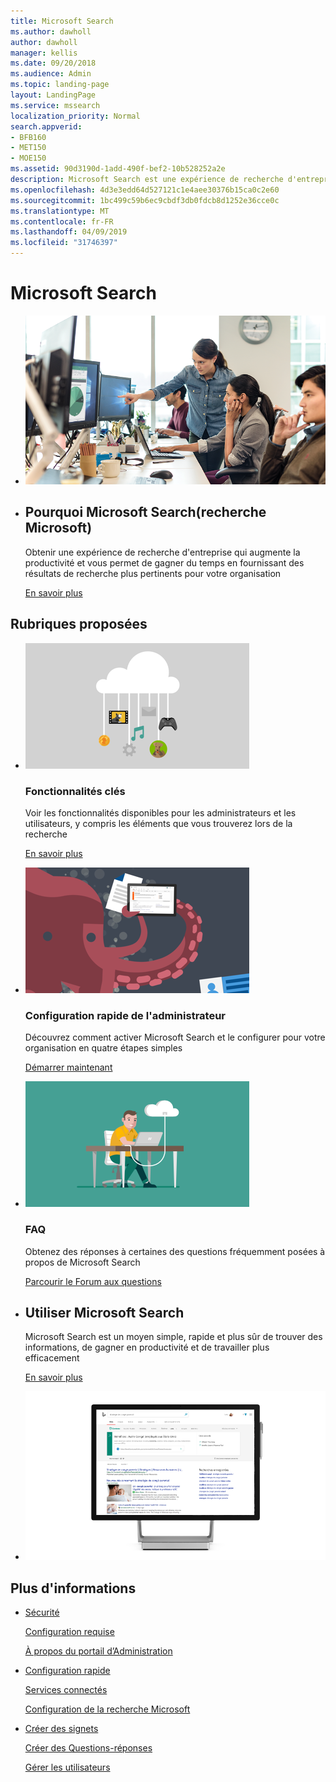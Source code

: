 ```yaml
---
title: Microsoft Search
ms.author: dawholl
author: dawholl
manager: kellis
ms.date: 09/20/2018
ms.audience: Admin
ms.topic: landing-page
layout: LandingPage
ms.service: mssearch
localization_priority: Normal
search.appverid:
- BFB160
- MET150
- MOE150
ms.assetid: 90d3190d-1add-490f-bef2-10b528252a2e
description: Microsoft Search est une expérience de recherche d'entreprise qui augmente la productivité et vous permet de gagner du temps en fournissant des résultats de recherche plus pertinents pour votre organisation.
ms.openlocfilehash: 4d3e3edd64d527121c1e4aee30376b15ca0c2e60
ms.sourcegitcommit: 1bc499c59b6ec9cbdf3db0fdcb8d1252e36cce0c
ms.translationtype: MT
ms.contentlocale: fr-FR
ms.lasthandoff: 04/09/2019
ms.locfileid: "31746397"
---
```

# <a name="microsoft-search"></a>Microsoft Search

<ul class="panelContent cardsW cols cols2">
    <li>
        <div class="cardSize">
            <div class="cardPadding">
                <div class="card">
                    <div class="cardImageOuter">
                        <div class="cardImage">
                            <img src="media/a40fcb56-f0f9-4924-ae36-eb0a370665e3.png" alt="People in an office, one pointing at something on a screen." />
                        </div>
                    </div>
                    <div class="cardText">
                    </div>
                </div>
            </div>
        </div>
    </li>
    <li>
        <div class="cardSize">
            <div class="cardPadding">
                <div class="card">
                    <div class="cardText">
                        <h2>Pourquoi Microsoft Search(recherche Microsoft)</h2>
                        <p>Obtenir une expérience de recherche d'entreprise qui augmente la productivité et vous permet de gagner du temps en fournissant des résultats de recherche plus pertinents pour votre organisation</p>
                        <p><a href="why-microsoft-search.md">En savoir plus</a></p>
                    </div>
                </div>
            </div>
        </div>
    </li>
</ul>

<h2>Rubriques proposées</h2>

<ul class="panelContent cardsW">
    <li>
        <div class="cardSize">
            <div class="cardPadding">
                <div class="card">
                    <div class="cardImageOuter">
                        <div class="cardImage">
                            <img src="media/651172f9-f9b6-4fbe-89f3-8adf6450cd7f.png" alt="Features included in Microsoft Search" />
                        </div>
                    </div>
                    <div class="cardText">
                        <h3>Fonctionnalités clés</h3>
                        <p>Voir les fonctionnalités disponibles pour les administrateurs et les utilisateurs, y compris les éléments que vous trouverez lors de la recherche</p>
                        <p><a href="features.md">En savoir plus</a></p>
                    </div>
                </div>
            </div>
        </div>
    </li>
    <li>
        <div class="cardSize">
            <div class="cardPadding">
                <div class="card">
                    <div class="cardImageOuter">
                        <div class="cardImage">
                            <img src="media/60a078b4-166d-42f4-a3b9-91c04c9001f0.png" alt="Quick for admins to set up and configure" />
                        </div>
                    </div>
                    <div class="cardText">
                        <h3>Configuration rapide de l'administrateur</h3>
                        <p>Découvrez comment activer Microsoft Search et le configurer pour votre organisation en quatre étapes simples</p>
                        <p><a href="quick-set-up.md">Démarrer maintenant</a></p>
                    </div>
                </div>
            </div>
        </div>
    </li>
    <li>
        <div class="cardSize">
            <div class="cardPadding">
                <div class="card">
                    <div class="cardImageOuter">
                        <div class="cardImage">
                            <img src="media/d696a83a-6322-477a-befd-4ad102b8204d.png" alt="Frequently asked questions about Microsoft Search" />
                        </div>
                    </div>
                    <div class="cardText">
                        <h3>FAQ</h3>
                        <p>Obtenez des réponses à certaines des questions fréquemment posées à propos de Microsoft Search</p>
                        <p><a href="faqs.md">Parcourir le Forum aux questions</a></p>
                    </div>
                </div>
            </div>
        </div>
    </li>
</ul>

<ul class="panelContent cardsW cols cols2">
    <li>
        <div class="cardSize">
            <div class="cardPadding">
                <div class="card">
                    <div class="cardText">
                        <h2>Utiliser Microsoft Search</h2>
                        <p>Microsoft Search est un moyen simple, rapide et plus sûr de trouver des informations, de gagner en productivité et de travailler plus efficacement</p>
                        <p><a href="use/about-microsoft-search.md">En savoir plus</a></p>
                    </div>
                </div>
            </div>
        </div>
    </li>
    <li>
        <div class="cardSize">
            <div class="cardPadding">
                <div class="card">
                    <div class="cardImageOuter">
                        <div class="cardImage">
                            <img src="media/c8456838-c6db-41f7-9e84-eebfd9c5b0b8.png" alt="How work results appear on Bing" />
                        </div>
                    </div>
                    <div class="cardText">
                    </div>
                </div>
            </div>
        </div>
    </li>
</ul>

<h2>Plus d'informations</h2>
<ul class="panelContent cardsW">
    <li>
        <div class="cardSize">
            <div class="cardPadding">
                <div class="card">
                    <div class="cardText">
                        <p><a href="security.md">Sécurité</a></p>
                        <p><a href="requirements.md">Configuration requise</a></p>  
                        <p><a href="about-the-admin-portal.md">À propos du portail d’Administration</a></p>
                    </div>
                </div>
            </div>
        </div>
    </li>
    <li>
        <div class="cardSize">
            <div class="cardPadding">
                <div class="card">
                    <div class="cardText">
                        <p><a href="quick-set-up.md">Configuration rapide</a></p>
                        <p><a href="connected-services.md">Services connectés</a></p>
                        <p><a href="set-up-microsoft-search.md">Configuration de la recherche Microsoft</a></p>
                    </div>
                </div>
            </div>
        </div>
    </li>
    <li>
        <div class="cardSize">
            <div class="cardPadding">
                <div class="card">
                    <div class="cardText">
                        <p><a href="create-bookmarks.md">Créer des signets</a></p>
                        <p><a href="create-qas.md">Créer des Questions-réponses</a></p>
                        <p><a href="add-users.md">Gérer les utilisateurs</a></p>
                    </div>
                </div>
            </div>
        </div>
    </li>
</ul>  